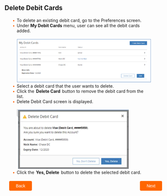 ## Delete Debit Cards

<div class="card-body">
    <ul>
    <li>To delete an existing debit card, go to the Preferences screen.</li>
    <li>Under <strong>My Debit Cards</strong> menu, user can see all the debit cards added.</li>
    <br/>
    <img src="https://raw.githubusercontent.com/Fiserv/transfer-now/develop/assets/images/my-debit-card.png">
    <br/>
    <li>Select a debit card that the user wants to delete.</li>
    <li>Click the <b class="confirm-button">Delete Card</b> button to remove the debit card from the list.</li>
    <li>Delete Debit Card screen is displayed.</li>
    <br/>
    <img src="https://raw.githubusercontent.com/Fiserv/transfer-now/develop/assets/images/Delete_Debit_Card.png">
    &nbsp;
    <li>Click the <b class="confirm-button">Yes, Delete</b> button to delete the selected debit card.</li>
    </ul>
</div>
<div class="debit-card-button-container">
<div class="debit-card-left-button">
<a href="?path=docs/transfer-debit-card/debit-card-verification.md">Back</a>
</div>
<div class="debit-card-right-button"><a href="?path=docs/transfer-debit-card/edit-debit-card.md">Next</a></div>
</div>
</div>

<style>
    .confirm-button {
        padding: 2px;
        font-weight: bold;
    }
    .debit-card-button-container {
        position: relative;
        width: 100%;
        height: 30px;
        font-family: sans-serif;
        margin: 0px 15px;
    }
    .debit-card-left-button a,
    .debit-card-right-button a{
        position: absolute;
        display: inline;
        border: 0px;
        background: rgb(255, 102, 0);
        color: rgb(255, 255, 255);
        padding: 8px 22px;
        cursor: pointer;
        border-radius: 4px;                                
        text-align: center;
        text-decoration: none;
        transition: all 0.3s ease;
    }
    .debit-card-left-button a{ 
        left: 0;
    }
    .debit-card-right-button a{
        right: 0;
    }
    .debit-card-left-button a:hover,
    .debit-card-right-button a:hover {
        color: #f60;
        background-color: white;
        border: 2px solid #f60;
    }
     .card-body {
        margin: 20px;
    }
    .card-body ul {
        list-style: none;
        padding-left: 20px;
    }
    .card-body ul li::before {
        content: "\2022";
        font-size: 1em;
        color: #f60;
        display: inline-block;
        width: 1em;
        margin-left: -1em;
    }
</style>